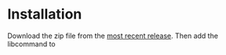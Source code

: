 # Installation

Download the zip file from the [most recent release](https://github.com/alexDickhans/command-based-pros/releases/latest). Then add the libcommand to 